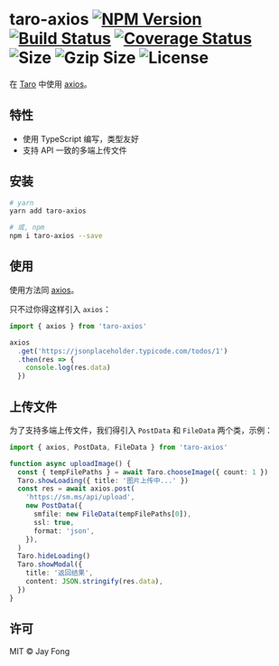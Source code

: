# taro-axios <a href="https://www.npmjs.com/package/taro-axios"><img src="https://badge.fury.io/js/taro-axios.svg" alt="NPM Version"></a> <a href="https://travis-ci.org/fjc0k/taro-axios"><img src="https://travis-ci.org/fjc0k/taro-axios.svg?branch=master" alt="Build Status"></a> <a href="https://codecov.io/gh/fjc0k/taro-axios"><img src="https://codecov.io/gh/fjc0k/taro-axios/branch/master/graph/badge.svg" alt="Coverage Status"></a> <img src="https://badgen.net/badgesize/normal/https://unpkg.com/taro-axios/lib/index.min.js" alt="Size"> <img src="https://badgen.net/badgesize/gzip/https://unpkg.com/taro-axios/lib/index.min.js" alt="Gzip Size"> <img src="https://badgen.net/github/license/fjc0k/taro-axios" alt="License">

在 [Taro](https://github.com/NervJS/taro) 中使用 [axios](https://github.com/axios/axios)。

## 特性

- 使用 TypeScript 编写，类型友好
- 支持 API 一致的多端上传文件

## 安装

```bash
# yarn
yarn add taro-axios

# 或, npm
npm i taro-axios --save
```

## 使用

使用方法同 [axios](https://github.com/axios/axios#axios)。

只不过你得这样引入 `axios`：

```ts
import { axios } from 'taro-axios'

axios
  .get('https://jsonplaceholder.typicode.com/todos/1')
  .then(res => {
    console.log(res.data)
  })
```

## 上传文件

为了支持多端上传文件，我们得引入 `PostData` 和 `FileData` 两个类，示例：

```ts
import { axios, PostData, FileData } from 'taro-axios'

function async uploadImage() {
  const { tempFilePaths } = await Taro.chooseImage({ count: 1 })
  Taro.showLoading({ title: '图片上传中...' })
  const res = await axios.post(
    'https://sm.ms/api/upload',
    new PostData({
      smfile: new FileData(tempFilePaths[0]),
      ssl: true,
      format: 'json',
    }),
  )
  Taro.hideLoading()
  Taro.showModal({
    title: '返回结果',
    content: JSON.stringify(res.data),
  })
}
```

## 许可

MIT ©️ Jay Fong
